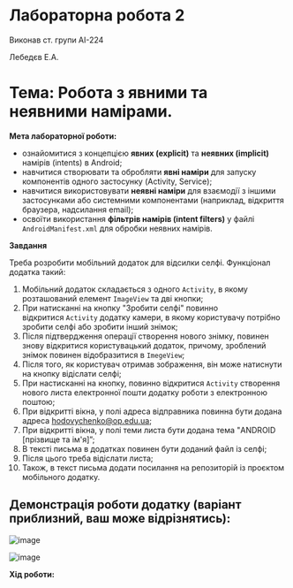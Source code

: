 # Лабораторна робота 2

Виконав ст. групи АІ-224

Лебедєв Е.А.  

# Тема: Робота з явними та неявними намірами.

**Мета лабораторної роботи:**

- ознайомитися з концепцією **явних (explicit)** та **неявних (implicit)** намірів (intents) в Android;
- навчитися створювати та обробляти **явні наміри** для запуску компонентів одного застосунку (Activity, Service);
- навчитися використовувати **неявні наміри** для взаємодії з іншими застосунками або системними компонентами (наприклад, відкриття браузера, надсилання email);
- освоїти використання **фільтрів намірів (intent filters)** у файлі `AndroidManifest.xml` для обробки неявних намірів.

**Завдання**

Треба розробити мобільний додаток для відсилки селфі. Функціонал додатка такий:

1. Мобільний додаток складається з одного `Activity`, в якому розташований елемент `ImageView` та дві кнопки;
2. При натисканні на кнопку "Зробити селфі" повинно відкритися `Activity` додатку камери, в якому користувачу потрібно зробити селфі або зробити інший знімок;
3. Після підтвердження операції створення нового знімку, повинен знову відкритися користувацький додаток, причому, зроблений знімок повинен відобразитися в `ImegeView`;
4. Після того, як користувач отримав зображення, він може натиснути на кнопку відіслати селфі;
5. При настисканні на кнопку, повинно відкритися `Activity` створення нового листа електронної пошти додатку роботи з електронною поштою;
6. При відкритті вікна, у полі адреса відправника повинна бути додана адреса [hodovychenko@op.edu.ua](mailto:hodovychenko@op.edu.ua);
7. При відкритті вікна, у полі теми листа бути додана тема "ANDROID [прізвище та ім'я]”;
8. В тексті письма в додатках повинен бути доданий файл із селфі;
9. Після цього треба відіслати листа;
10. Також, в текст письма додати посилання на репозиторій із проєктом мобільного додатку.

## **Демонстрація роботи додатку (варіант приблизний, ваш може відрізнятись):**
![image](https://github.com/user-attachments/assets/3bb5432d-0f3c-450f-80ba-ae1773db4242)

![image](https://github.com/user-attachments/assets/2b2b94fc-b919-480f-8f1e-5fc29fe1991b)

**Хід роботи:**
